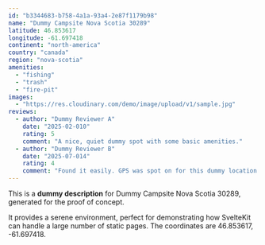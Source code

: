 ```yaml
---
id: "b3344683-b758-4a1a-93a4-2e87f1179b98"
name: "Dummy Campsite Nova Scotia 30289"
latitude: 46.853617
longitude: -61.697418
continent: "north-america"
country: "canada"
region: "nova-scotia"
amenities:
  - "fishing"
  - "trash"
  - "fire-pit"
images:
  - "https://res.cloudinary.com/demo/image/upload/v1/sample.jpg"
reviews:
  - author: "Dummy Reviewer A"
    date: "2025-02-010"
    rating: 5
    comment: "A nice, quiet dummy spot with some basic amenities."
  - author: "Dummy Reviewer B"
    date: "2025-07-014"
    rating: 4
    comment: "Found it easily. GPS was spot on for this dummy location."
---
```


This is a **dummy description** for Dummy Campsite Nova Scotia 30289, generated for the proof of concept.

It provides a serene environment, perfect for demonstrating how SvelteKit can handle a large number of static pages. The coordinates are 46.853617, -61.697418.
